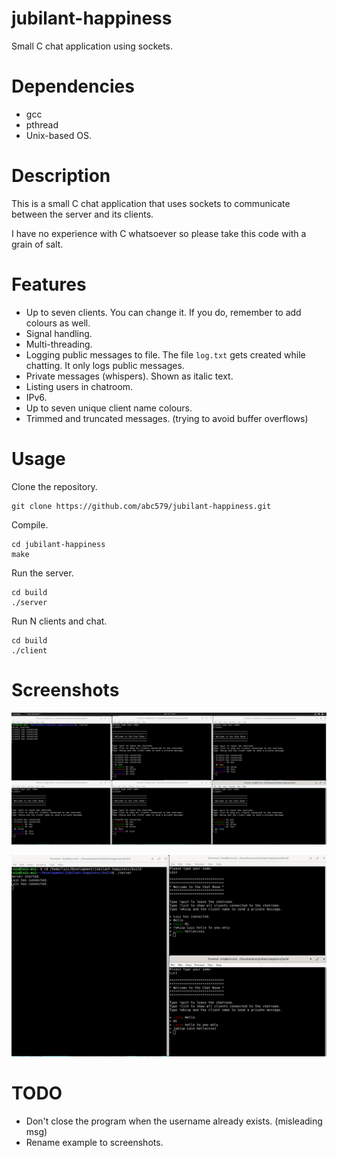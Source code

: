 # jubilant-happiness

Small C chat application using sockets.

# Dependencies

- gcc
- pthread
- Unix-based OS.

# Description

This is a small C chat application that uses sockets to communicate
between the server and its clients.

I have no experience with C whatsoever so please take this code with
a grain of salt.

# Features

- Up to seven clients. You can change it. If you do, remember to add
  colours as well.
- Signal handling.
- Multi-threading.
- Logging public messages to file. The file `log.txt` gets created
  while chatting. It only logs public messages.
- Private messages (whispers). Shown as italic text.
- Listing users in chatroom.
- IPv6.
- Up to seven unique client name colours.
- Trimmed and truncated messages. (trying to avoid buffer overflows)

# Usage

Clone the repository.

	git clone https://github.com/abc579/jubilant-happiness.git

Compile.

    cd jubilant-happiness
    make

Run the server.

    cd build
    ./server

Run N clients and chat.

    cd build
    ./client

# Screenshots

![Example](example/sample.png?raw=true "Chat example")

![Whispers](example/whispers.png?raw=true "Whispers example")

# TODO

- Don't close the program when the username already exists. (misleading msg)
- Rename example to screenshots.
